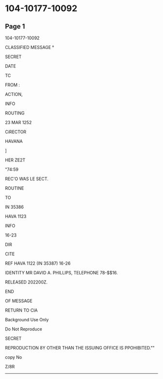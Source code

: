 # 104-10177-10092

## Page 1

104-10177-10092

CLASSIFIED MESSAGE °

SECRET

DATE

TC

FROM :

ACTION,

INFO

ROUTING

23 MAR 1252

CiRECTOR

HAVANA

]

HER ZE2T

"74:59

REC'O WAS LE SECT.

ROUTINE

TO

IN 35386

HAVA 1123

INFO

16-23

DIR

CITE

REF HAVA 1122 (IN 35387) 16-26

IDENTITY MR DAVID A. PHILLIPS, TELEPHONE 78-$$16.

RELEASED 202200Z.

END

OF MESSAGE

RETURN TO CIA

Background Use Only

Do Not Reproduce

SECRET

REPRODUCTION 8Y OTHER THAN THE ISSUING OFFICE IS PPOHIBITED.""

copy No

Z/8R

---


